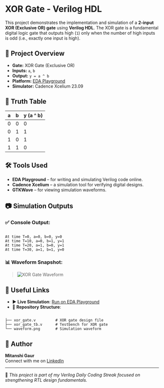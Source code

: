 # XOR Gate - Verilog HDL

This project demonstrates the implementation and simulation of a **2-input XOR (Exclusive OR) gate** using **Verilog HDL**. The XOR gate is a fundamental digital logic gate that outputs high (`1`) only when the number of high inputs is odd (i.e., exactly one input is high).

## 📌 Project Overview

- **Gate:** XOR Gate (Exclusive OR)
- **Inputs:** `a`, `b`
- **Output:** `y = a ^ b`
- **Platform:** [EDA Playground](https://edaplayground.com/)
- **Simulator:** Cadence Xcelium 23.09

## 🧪 Truth Table

| a | b | y (a ^ b) |
|---|---|-----------|
| 0 | 0 |     0     |
| 0 | 1 |     1     |
| 1 | 0 |     1     |
| 1 | 1 |     0     |

## 🛠️ Tools Used

- **EDA Playground** – for writing and simulating Verilog code online.
- **Cadence Xcelium** – a simulation tool for verifying digital designs.
- **GTKWave** – for viewing simulation waveforms.

## 📷 Simulation Outputs

### ✅ Console Output:
```

At time T=0, a=0, b=0, y=0
At time T=10, a=0, b=1, y=1
At time T=20, a=1, b=0, y=1
At time T=30, a=1, b=1, y=0

```

### 📊 Waveform Snapshot:
> ![XOR Gate Waveform](waveform.png)

## 🔗 Useful Links

- ▶️ **Live Simulation**: [Run on EDA Playground](https://edaplayground.com/x/PH8p)
- 📁 **Repository Structure**:
```

├── xor_gate.v         # XOR gate design file
├── xor_gate_tb.v      # Testbench for XOR gate
└── waveform.png       # Simulation waveform

```

## 🧠 Author

**Mitanshi Gaur**  
Connect with me on [LinkedIn](https://www.linkedin.com/in/mitanshigaur)

---

📌 *This project is part of my Verilog Daily Coding Streak focused on strengthening RTL design fundamentals.*
